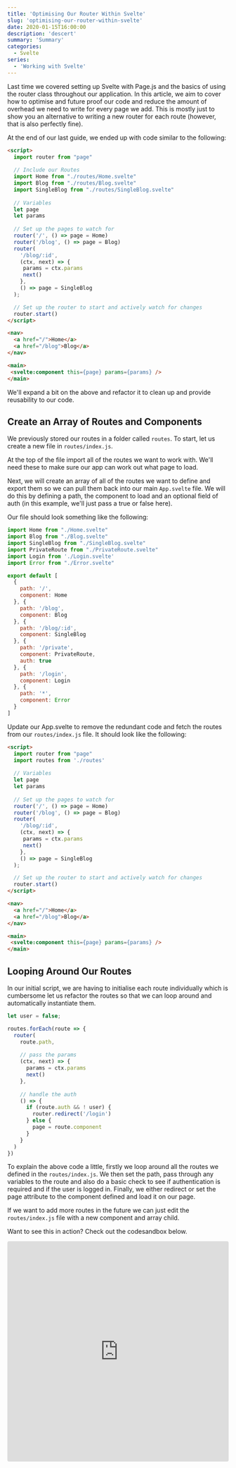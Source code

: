 ```yaml
---
title: 'Optimising Our Router Within Svelte'
slug: 'optimising-our-router-within-svelte'
date: 2020-01-15T16:00:00
description: 'descert'
summary: 'Summary'
categories:
  - Svelte
series:
  - 'Working with Svelte'
---
```

Last time we covered setting up Svelte with Page.js and the basics of using the router class throughout our application. In this article, we aim to cover how to optimise and future proof our code and reduce the amount of overhead we need to write for every page we add. This is mostly just to show you an alternative to writing a new router for each route (however, that is also perfectly fine).

At the end of our last guide, we ended up with code similar to the following:

```html
<script>
  import router from "page"
  
  // Include our Routes
  import Home from "./routes/Home.svelte"
  import Blog from "./routes/Blog.svelte"
  import SingleBlog from "./routes/SingleBlog.svelte"
  
  // Variables
  let page
  let params
  
  // Set up the pages to watch for
  router('/', () => page = Home)
  router('/blog', () => page = Blog)
  router(
    '/blog/:id', 
    (ctx, next) => {
     params = ctx.params
     next()
    }, 
    () => page = SingleBlog
  );

  // Set up the router to start and actively watch for changes
  router.start()
</script>

<nav>
  <a href="/">Home</a>
  <a href="/blog">Blog</a>
</nav>

<main>
 <svelte:component this={page} params={params} />
</main>
```

We'll expand a bit on the above and refactor it to clean up and provide reusability to our code.

## Create an Array of Routes and Components

We previously stored our routes in a folder called `routes`. To start, let us create a new file in `routes/index.js`. 

At the top of the file import all of the routes we want to work with. We'll need these to make sure our app can work out what page to load.

Next, we will create an array of all of the routes we want to define and export them so we can pull them back into our main `App.svelte` file. We will do this by defining a path, the component to load and an optional field of auth (in this example, we'll just pass a true or false here).

Our file should look something like the following:

```js
import Home from "./Home.svelte"
import Blog from "./Blog.svelte"
import SingleBlog from "./SingleBlog.svelte"
import PrivateRoute from "./PrivateRoute.svelte"
import Login from './Login.svelte'
import Error from "./Error.svelte"

export default [
  {
    path: '/',
    component: Home
  }, {
    path: '/blog',
    component: Blog
  }, {
    path: '/blog/:id',
    component: SingleBlog
  }, {
    path: '/private',
    component: PrivateRoute,
    auth: true
  }, {
    path: '/login',
    component: Login
  }, {
    path: '*',
    component: Error
  }
]
```

Update our App.svelte to remove the redundant code and fetch the routes from our `routes/index.js` file. It should look like the following:

```html
<script>
  import router from "page"
  import routes from './routes'
  
  // Variables
  let page
  let params
  
  // Set up the pages to watch for
  router('/', () => page = Home)
  router('/blog', () => page = Blog)
  router(
    '/blog/:id', 
    (ctx, next) => {
     params = ctx.params
     next()
    }, 
    () => page = SingleBlog
  );

  // Set up the router to start and actively watch for changes
  router.start()
</script>

<nav>
  <a href="/">Home</a>
  <a href="/blog">Blog</a>
</nav>

<main>
 <svelte:component this={page} params={params} />
</main>
```

## Looping Around Our Routes

In our initial script, we are having to initialise each route individually which is cumbersome let us refactor the routes so that we can loop around and automatically instantiate them.

```js
let user = false;

routes.forEach(route => {
  router(
    route.path, 
    
    // pass the params
    (ctx, next) => {
      params = ctx.params
      next()
    },
    
    // handle the auth
    () => {
      if (route.auth && ! user) {
        router.redirect('/login')
      } else {
        page = route.component
      }
    }
  )
})
```

To explain the above code a little, firstly we loop around all the routes we defined in the `routes/index.js`. We then set the path, pass through any variables to the route and also do a basic check to see if authentication is required and if the user is logged in. Finally, we either redirect or set the page attribute to the component defined and load it on our page.

If we want to add more routes in the future we can just edit the `routes/index.js` file with a new component and array child.

Want to see this in action? Check out the codesandbox below.

<iframe src="https://codesandbox.io/embed/polished-dew-pckm7?fontsize=14&hidenavigation=1&module=%2FApp.svelte&theme=dark" style="width:100%; height:500px; border:0; border-radius: 4px; overflow:hidden;" title="polished-dew-pckm7" allow="geolocation; microphone; camera; midi; vr; accelerometer; gyroscope; payment; ambient-light-sensor; encrypted-media; usb" sandbox="allow-modals allow-forms allow-popups allow-scripts allow-same-origin"></iframe>
